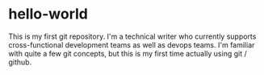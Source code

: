 # hello-world
This is my first git repository. I'm a technical writer who currently supports cross-functional development teams as well as devops teams. I'm familiar with quite a few git concepts, but this is my first time actually using git / github.
